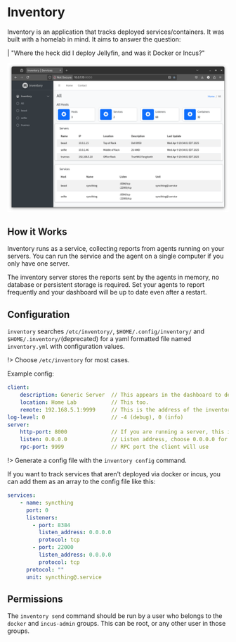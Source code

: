 

# Inventory

Inventory is an application that tracks deployed services/containers. It was built with a homelab in mind. It aims to answer the question:

| "Where the heck did I deploy Jellyfin, and was it Docker or Incus?"

![screenshot](_media/inventory.png "now you know")

## How it Works

Inventory runs as a service, collecting reports from agents running on your servers. You can run the service and the agent on a single computer if you only have one server.

The inventory server stores the reports sent by the agents in memory, no database or persistent storage is required. Set your agents to report frequently and your dashboard will be up to date even after a restart.

## Configuration

`inventory` searches `/etc/inventory/`, `$HOME/.config/inventory/` and `$HOME/.inventory/`(deprecated) for a yaml formatted file named `inventory.yml` with configuration values.  

!> Choose `/etc/inventory` for most cases.

Example config:

```yaml
client:
    description: Generic Server  // This appears in the dashboard to describe your server
    location: Home Lab           // This too.
    remote: 192.168.5.1:9999     // This is the address of the inventory service     
log-level: 0                     // -4 (debug), 0 (info)
server:
    http-port: 8000              // If you are running a server, this is the dashboard port
    listen: 0.0.0.0              // Listen address, choose 0.0.0.0 for all, or pick a specific IP
    rpc-port: 9999               // RPC port the client will use
```

!> Generate a config file with the `inventory config` command.


If you want to track services that aren't deployed via docker or incus, you can add them as an array to the config file like this:

```yaml
services:
    - name: syncthing
      port: 0
      listeners:
        - port: 8384
          listen_address: 0.0.0.0
          protocol: tcp
        - port: 22000
          listen_address: 0.0.0.0
          protocol: tcp
      protocol: ""
      unit: syncthing@.service
```

## Permissions

The `inventory send` command should be run by a user who belongs to the `docker` and `incus-admin` groups. This can be root,
or any other user in those groups.






